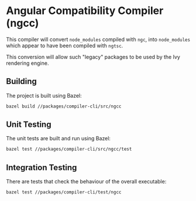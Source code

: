 # Angular Compatibility Compiler (ngcc)

This compiler will convert `node_modules` compiled with `ngc`, into `node_modules` which
appear to have been compiled with `ngtsc`.

This conversion will allow such "legacy" packages to be used by the Ivy rendering engine.

## Building

The project is built using Bazel:

```bash
bazel build //packages/compiler-cli/src/ngcc
```

## Unit Testing

The unit tests are built and run using Bazel:

```bash
bazel test //packages/compiler-cli/src/ngcc/test
```

## Integration Testing

There are tests that check the behaviour of the overall executable:

```bash
bazel test //packages/compiler-cli/test/ngcc
```
